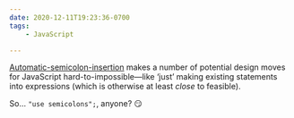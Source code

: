 ```yaml
---
date: 2020-12-11T19:23:36-0700
tags:
    - JavaScript

---
```


[Automatic-semicolon-insertion][asi] makes a number of potential design moves for JavaScript hard-to-impossible—like ‘just’ making existing statements into expressions (which is otherwise at least *close* to feasible).

So… `"use semicolons";`, anyone? 😏

[asi]: https://2ality.com/2011/05/semicolon-insertion.html